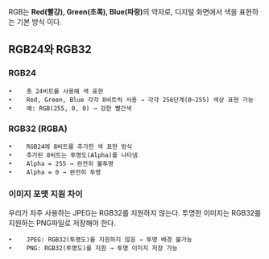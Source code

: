 <p>RGB는 <strong>Red(빨강), Green(초록), Blue(파랑)</strong>의 약자로, 디지털 화면에서 색을 표현하는 기본 방식 이다.</p>
<h2 id="rgb24와-rgb32">RGB24와 RGB32</h2>
<h3 id="rgb24">RGB24</h3>
<pre><code>•    총 24비트를 사용해 색 표현
•    Red, Green, Blue 각각 8비트씩 사용 → 각각 256단계(0~255) 색상 표현 가능
•    예: RGB(255, 0, 0) → 강한 빨간색</code></pre><h3 id="rgb32-rgba">RGB32 (RGBA)</h3>
<pre><code>•    RGB24에 8비트를 추가한 색 표현 방식
•    추가된 8비트는 투명도(Alpha)를 나타냄
•    Alpha = 255 → 완전히 불투명
•    Alpha = 0 → 완전히 투명</code></pre><h3 id="이미지-포맷-지원-차이">이미지 포맷 지원 차이</h3>
<p>우리가 자주 사용하는 JPEG는 RGB32를 지원하지 않는다.
투명한 이미지는 RGB32를 지원하는 PNG파일로 저장해야 한다.</p>
<pre><code>•    JPEG: RGB32(투명도)를 지원하지 않음 → 투명 배경 불가능
•    PNG: RGB32(투명도)를 지원 → 투명 이미지 저장 가능</code></pre>
